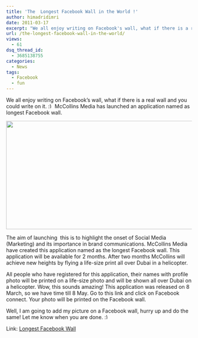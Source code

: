 ```yaml
---
title: 'The  Longest Facebook Wall in the World !'
author: himadridimri
date: 2011-03-17
excerpt: "We all enjoy writing on Facebook's wall, what if there is a real wall and you could write on it. :) McCollins Media has launched an application named as longest Facebook wall."
url: /the-longest-facebook-wall-in-the-world/
views:
  - 61
dsq_thread_id:
  - 3685138755
categories:
  - News
tags:
  - Facebook
  - fun
---
```

We all enjoy writing on Facebook&#8217;s wall, what if there is a real wall and you could write on it. <img src="http://devilsworkshop.org/wp-includes/images/smilies/simple-smile.png" alt=":)" class="wp-smiley" style="height: 1em; max-height: 1em;" /> McCollins Media has launched an application named as longest Facebook wall.

[<img class="alignnone size-full wp-image-6235" src="http://cdn.devilsworkshop.org/files/2011/03/Longestwall-Facebook1.png" alt="" width="600" height="293" />][1]

The aim of launching  this is to highlight the onset of Social Media (Marketing) and its importance in brand communications. McCollins Media have created this application named as the longest Facebook wall. This application will be available for 2 months. After two months McCollins will achieve new heights by flying a life-size print all over Dubai in a helicopter.

All people who have registered for this application, their names with profile photo will be printed on a life-size photo and will be shown all over Dubai on a helicopter. Wow, this sounds amazing! This application was released on 8 March, so we have time till 8 May. Go to this link and click on Facebook connect. Your photo will be printed on the Facebook wall.

Well, I am going to add my picture on a Facebook wall, hurry up and do the same! Let me know when you are done. <img src="http://devilsworkshop.org/wp-includes/images/smilies/simple-smile.png" alt=":)" class="wp-smiley" style="height: 1em; max-height: 1em;" />

Link: <a href="http://www.longestfacebookwall.com/" onclick="_gaq.push(['_trackEvent', 'outbound-article', 'http://www.longestfacebookwall.com/', 'Longest Facebook Wall']);" >Longest Facebook Wall</a>

 [1]: http://cdn.devilsworkshop.org/files/2011/03/Longestwall-Facebook1.png
